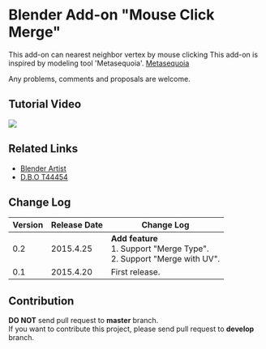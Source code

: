 # Blender Add-on "Mouse Click Merge"

This add-on can nearest neighbor vertex by mouse clicking
This add-on is inspired by modeling tool 'Metasequoia'.
[Metasequoia](http://www.metaseq.net/en/index.html)

Any problems, comments and proposals are welcome.

## Tutorial Video

[![](http://img.youtube.com/vi/eo4W3VgJAf4/0.jpg)](https://www.youtube.com/watch?v=eo4W3VgJAf4)

## Related Links

* [Blender Artist](http://blenderartists.org/forum/showthread.php?368877-Addon-Mouse-Click-Merge)
* [D.B.O T44454](https://developer.blender.org/T44454)

## Change Log
|Version|Release Date|Change Log|
|---|---|---|
|0.2|2015.4.25|**Add feature**<br>1. Support "Merge Type".<br>2. Support "Merge with UV".|
|0.1|2015.4.20|First release.|

## Contribution

**DO NOT** send pull request to **master** branch.  
If you want to contribute this project, please send pull request to **develop** branch.
